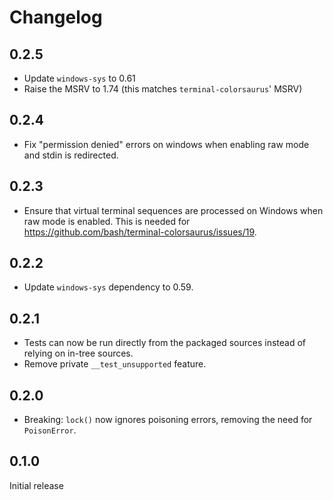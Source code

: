 # Changelog
## 0.2.5
* Update `windows-sys` to 0.61
* Raise the MSRV to 1.74 (this matches `terminal-colorsaurus`' MSRV)

## 0.2.4
* Fix "permission denied" errors on windows
  when enabling raw mode and stdin is redirected.

## 0.2.3
* Ensure that virtual terminal sequences are processed on Windows
  when raw mode is enabled. This is needed for <https://github.com/bash/terminal-colorsaurus/issues/19>.

## 0.2.2
* Update `windows-sys` dependency to 0.59.

## 0.2.1
* Tests can now be run directly from the packaged sources instead
  of relying on in-tree sources.
* Remove private `__test_unsupported` feature.

## 0.2.0
* Breaking: `lock()` now ignores poisoning errors, removing the need for `PoisonError`.

## 0.1.0
Initial release
